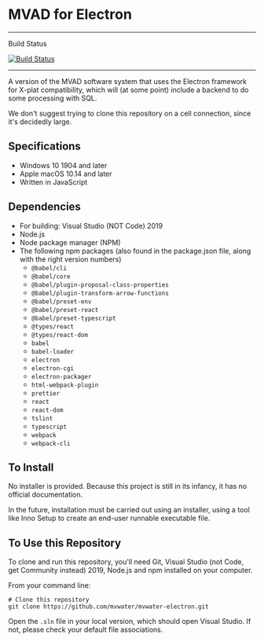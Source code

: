 # MVAD for Electron

---

Build Status

[![Build Status](https://travis-ci.org/mvwater/mvwater-newelectron.svg?branch=master)](https://travis-ci.org/mvwater/mvwater-newelectron)

---
A version of the MVAD software system that uses the Electron framework for X-plat compatibility, which will (at some point) include a backend to do some processing with SQL.

We don't suggest trying to clone this repository on a cell connection, since it's decidedly large.

## Specifications

- Windows 10 1904 and later
- Apple macOS 10.14 and later
- Written in JavaScript

## Dependencies

- For building: Visual Studio (NOT Code) 2019
- Node.js
- Node package manager (NPM)
- The following npm packages (also found in the package.json file, along with the right version numbers)
  + `@babel/cli`
  + `@babel/core`
  + `@babel/plugin-proposal-class-properties`
  + `@babel/plugin-transform-arrow-functions`
  + `@babel/preset-env`
  + `@babel/preset-react`
  + `@babel/preset-typescript`
  + `@types/react`
  + `@types/react-dom`
  + `babel`
  + `babel-loader`
  + `electron`
  + `electron-cgi`
  + `electron-packager`
  + `html-webpack-plugin`
  + `prettier`
  + `react`
  + `react-dom`
  + `tslint`
  + `typescript`
  + `webpack`
  + `webpack-cli`

## To Install

No installer is provided. Because this project is still in its infancy, it has no official documentation.

In the future, installation must be carried out using an installer, using a tool like Inno Setup to create an end-user runnable executable file.

## To Use this Repository

To clone and run this repository, you'll need Git, Visual Studio (not Code, get Community instead) 2019, Node.js and npm installed on your computer.

From your command line:

```
# Clone this repository
git clone https://github.com/mvwater/mvwater-electron.git
```

Open the `.sln` file in your local version, which should open Visual Studio. If not, please check your default file associations.
